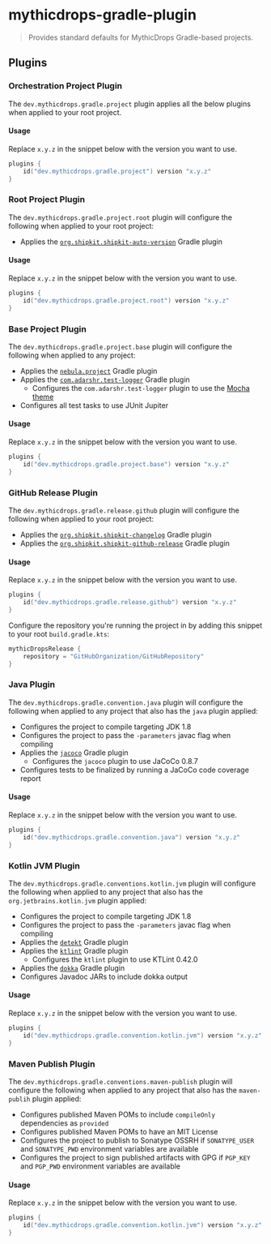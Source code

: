 # mythicdrops-gradle-plugin

> Provides standard defaults for MythicDrops Gradle-based projects.

## Plugins

### Orchestration Project Plugin

The `dev.mythicdrops.gradle.project` plugin applies all the below plugins when applied to your root project.

#### Usage

Replace `x.y.z` in the snippet below with the version you want to use.

```kotlin
plugins {
    id("dev.mythicdrops.gradle.project") version "x.y.z"
}
```

### Root Project Plugin

The `dev.mythicdrops.gradle.project.root` plugin will configure the following when applied to your root project:

- Applies the [`org.shipkit.shipkit-auto-version`](https://github.com/shipkit/shipkit-auto-version) Gradle plugin

#### Usage

Replace `x.y.z` in the snippet below with the version you want to use.

```kotlin
plugins {
    id("dev.mythicdrops.gradle.project.root") version "x.y.z"
}
```

### Base Project Plugin

The `dev.mythicdrops.gradle.project.base` plugin will configure the following when applied to any project:

- Applies the [`nebula.project`](https://github.com/nebula-plugins/nebula-project-plugin) Gradle plugin
- Applies the [`com.adarshr.test-logger`](https://github.com/radarsh/gradle-test-logger-plugin) Gradle plugin
    - Configures the `com.adarshr.test-logger` plugin to use
      the [Mocha theme](https://github.com/radarsh/gradle-test-logger-plugin#mocha-theme)
- Configures all test tasks to use JUnit Jupiter

#### Usage

Replace `x.y.z` in the snippet below with the version you want to use.

```kotlin
plugins {
    id("dev.mythicdrops.gradle.project.base") version "x.y.z"
}
```

### GitHub Release Plugin

The `dev.mythicdrops.gradle.release.github` plugin will configure the following when applied to your root project:

- Applies the [`org.shipkit.shipkit-changelog`](https://github.com/shipkit/shipkit-changelog) Gradle plugin
- Applies the [`org.shipkit.shipkit-github-release`](https://github.com/shipkit/shipkit-changelog) Gradle plugin

#### Usage

Replace `x.y.z` in the snippet below with the version you want to use.

```kotlin
plugins {
    id("dev.mythicdrops.gradle.release.github") version "x.y.z"
}
```

Configure the repository you're running the project in by adding this snippet to your root `build.gradle.kts`:

```kotlin
mythicDropsRelease {
    repository = "GitHubOrganization/GitHubRepository"
}
```

### Java Plugin

The `dev.mythicdrops.gradle.convention.java` plugin will configure the following when applied to any project that also
has the `java` plugin applied:

- Configures the project to compile targeting JDK 1.8
- Configures the project to pass the `-parameters` javac flag when compiling
- Applies the [`jacoco`](https://docs.gradle.org/current/userguide/jacoco_plugin.html) Gradle plugin
    - Configures the `jacoco` plugin to use JaCoCo 0.8.7
- Configures tests to be finalized by running a JaCoCo code coverage report

#### Usage

Replace `x.y.z` in the snippet below with the version you want to use.

```kotlin
plugins {
    id("dev.mythicdrops.gradle.convention.java") version "x.y.z"
}
```

### Kotlin JVM Plugin

The `dev.mythicdrops.gradle.conventions.kotlin.jvm` plugin will configure the following when applied to any project that
also has the `org.jetbrains.kotlin.jvm` plugin applied:

- Configures the project to compile targeting JDK 1.8
- Configures the project to pass the `-parameters` javac flag when compiling
- Applies the [`detekt`](https://detekt.github.io/detekt/gradle.html) Gradle plugin
- Applies the [`ktlint`](https://github.com/JLLeitschuh/ktlint-gradle) Gradle plugin
    - Configures the `ktlint` plugin to use KTLint 0.42.0
- Applies the [`dokka`](https://github.com/Kotlin/dokka) Gradle plugin
- Configures Javadoc JARs to include dokka output

#### Usage

Replace `x.y.z` in the snippet below with the version you want to use.

```kotlin
plugins {
    id("dev.mythicdrops.gradle.convention.kotlin.jvm") version "x.y.z"
}
```

### Maven Publish Plugin

The `dev.mythicdrops.gradle.conventions.maven-publish` plugin will configure the following when applied to any project
that also has the `maven-publih` plugin applied:

- Configures published Maven POMs to include `compileOnly` dependencies as `provided`
- Configures published Maven POMs to have an MIT License
- Configures the project to publish to Sonatype OSSRH if `SONATYPE_USER` and `SONATYPE_PWD` environment variables are
  available
- Configures the project to sign published artifacts with GPG if `PGP_KEY` and `PGP_PWD` environment variables are
  available

#### Usage

Replace `x.y.z` in the snippet below with the version you want to use.

```kotlin
plugins {
    id("dev.mythicdrops.gradle.convention.kotlin.jvm") version "x.y.z"
}
```